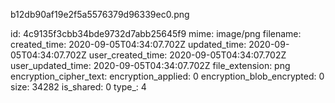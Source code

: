 b12db90af19e2f5a5576379d96339ec0.png

id: 4c9135f3cbb34bde9732d7abb25645f9
mime: image/png
filename: 
created_time: 2020-09-05T04:34:07.702Z
updated_time: 2020-09-05T04:34:07.702Z
user_created_time: 2020-09-05T04:34:07.702Z
user_updated_time: 2020-09-05T04:34:07.702Z
file_extension: png
encryption_cipher_text: 
encryption_applied: 0
encryption_blob_encrypted: 0
size: 34282
is_shared: 0
type_: 4